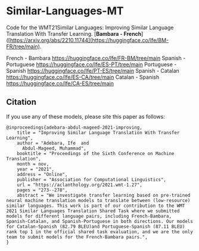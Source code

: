 # Similar-Languages-MT
Code for the WMT21Similar Languages: Improving Similar Language Translation With Transfer Learning. 
[**Bambara - French**]([https://arxiv.org/abs/2210.11744](https://huggingface.co/Ife/BM-FR/tree/main).

 
French - Bambara https://huggingface.co/Ife/FR-BM/tree/main
Spanish - Portuguese https://huggingface.co/Ife/ES-PT/tree/main
Portuguese - Spanish  https://huggingface.co/Ife/PT-ES/tree/main
Spanish - Catalan https://huggingface.co/Ife/ES-CA/tree/main
Catalan - Spanish https://huggingface.co/Ife/CA-ES/tree/main


## Citation
If you use any of these models, please site this paper as follows: 
```
@inproceedings{adebara-abdul-mageed-2021-improving,
    title = "Improving Similar Language Translation With Transfer Learning",
    author = "Adebara, Ife  and
      Abdul-Mageed, Muhammad",
    booktitle = "Proceedings of the Sixth Conference on Machine Translation",
    month = nov,
    year = "2021",
    address = "Online",
    publisher = "Association for Computational Linguistics",
    url = "https://aclanthology.org/2021.wmt-1.27",
    pages = "273--278",
    abstract = "We investigate transfer learning based on pre-trained neural machine translation models to translate between (low-resource) similar languages. This work is part of our contribution to the WMT 2021 Similar Languages Translation Shared Task where we submitted models for different language pairs, including French-Bambara, Spanish-Catalan, and Spanish-Portuguese in both directions. Our models for Catalan-Spanish (82.79 BLEU)and Portuguese-Spanish (87.11 BLEU) rank top 1 in the official shared task evaluation, and we are the only team to submit models for the French-Bambara pairs.",
}
```
